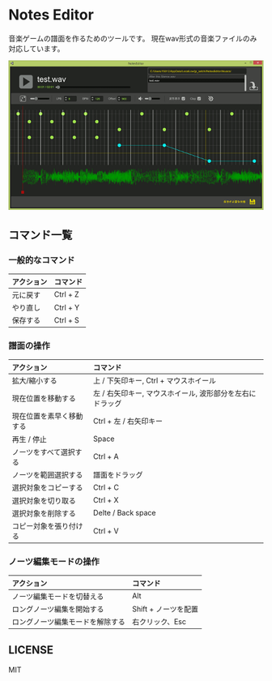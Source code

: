 # Notes Editor
音楽ゲームの譜面を作るためのツールです。
現在wav形式の音楽ファイルのみ対応しています。

![screenshot](screenshot.png)

## コマンド一覧
### 一般的なコマンド
| アクション | コマンド |
|:-----------|:------------|
| 元に戻す     |   Ctrl + Z    |
| やり直し     |   Ctrl + Y    |
| 保存する     |   Ctrl + S    |

### 譜面の操作
| アクション | コマンド |
|:-----------|:------------|
| 拡大/縮小する | 上 / 下矢印キー, Ctrl + マウスホイール |
| 現在位置を移動する | 左 / 右矢印キー, マウスホイール, 波形部分を左右にドラッグ |
| 現在位置を素早く移動する | Ctrl + 左 / 右矢印キー |
| 再生 / 停止 | Space |
| ノーツをすべて選択する | Ctrl + A |
| ノーツを範囲選択する    |     譜面をドラッグ   |
| 選択対象をコピーする    |    Ctrl + C     |
| 選択対象を切り取る     |   Ctrl + X    |
| 選択対象を削除する | Delte / Back space |
| コピー対象を張り付ける       |     Ctrl + V     |

### ノーツ編集モードの操作
| アクション | コマンド |
|:-----------|:------------|
| ノーツ編集モードを切替える | Alt |
| ロングノーツ編集を開始する      |      Shift + ノーツを配置    |
| ロングノーツ編集モードを解除する      |   右クリック、Esc    |


## LICENSE
MIT
